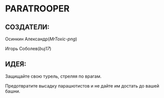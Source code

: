 # **PARATROOPER**

## **СОЗДАТЕЛИ:**

Осинкин Александр(_MrToxic-png_)

Игорь Соболев(_buj17_)

## **ИДЕЯ:**

Защищайте свою турель, стреляя по врагам.

Предотвратите высадку парашютистов и не дайте им достать до вашей башни.

